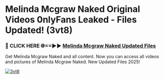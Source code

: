 # Melinda Mcgraw Naked Original Videos 0nlyFans Leaked - Files Updated! (3vt8)

<h3>🔴 CLICK HERE 🌐==►► <a href="https://tinyurl.com/up5wt9bj" rel="nofollow">Melinda Mcgraw Naked Updated Files</a></h3>

Get Melinda Mcgraw Naked and all content. Now you can access all videos and pictures of Melinda Mcgraw Naked. New Updated Files 2025!

[![3vt8](https://i.imgur.com/ABiUzMV.gif)](https://tinyurl.com/up5wt9bj)
